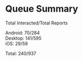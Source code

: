 # Queue Summary

Total Interacted/Total Reports

Android: 70/284  
Desktop: 141/595  
iOS: 29/59

Total: 240/937
